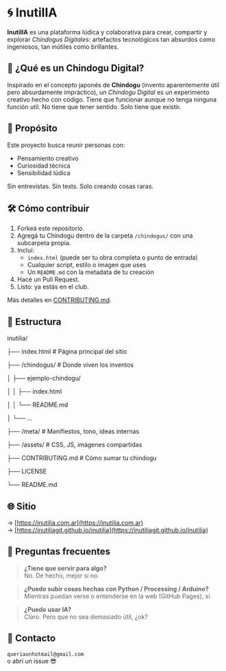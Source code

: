 # 🌀 InutilIA

**InutilIA** es una plataforma lúdica y colaborativa para crear, compartir y explorar *Chindogus Digitales*: artefactos tecnológicos tan absurdos como ingeniosos, tan inútiles como brillantes.

## 🤖 ¿Qué es un Chindogu Digital?

Inspirado en el concepto japonés de **Chindogu** (invento aparentemente útil pero absurdamente impráctico), un *Chindogu Digital* es un experimento creativo hecho con código. Tiene que funcionar aunque no tenga ninguna función util. No tiene que tener sentido. Solo tiene que existir.

## 🎯 Propósito

Este proyecto busca reunir personas con:

- Pensamiento creativo
- Curiosidad técnica
- Sensibilidad lúdica

Sin entrevistas. Sin tests. Solo creando cosas raras.

## 🛠️ Cómo contribuir

1. Forkeá este repositorio.
2. Agregá tu Chindogu dentro de la carpeta `/chindogus/` con una subcarpeta propia.
3. Incluí:
   - `index.html` (puede ser tu obra completa o punto de entrada)
   - Cualquier script, estilo o imagen que uses
   - Un `README.md` con la metadata de tu creación
4. Hacé un Pull Request.
5. Listo: ya estás en el club.

Más detalles en [CONTRIBUTING.md](CONTRIBUTING.md).

## 📁 Estructura

inutilia/

├── index.html # Página principal del sitio

├── /chindogus/ # Donde viven los inventos

│ ├── ejemplo-chindogu/

│ │ ├── index.html

│ │ └── README.md

│ └── ...

├── /meta/ # Manifiestos, tono, ideas internas

├── /assets/ # CSS, JS, imágenes compartidas

├── CONTRIBUTING.md # Cómo sumar tu chindogu

├── LICENSE

└── README.md

## 🌐 Sitio

→ [https://inutilia.com.ar](https://inutilia.com.ar)  
→ [https://inutiliagit.github.io/inutilia](https://inutiliagit.github.io/inutilia)

## 🧠 Preguntas frecuentes

> **¿Tiene que servir para algo?**  
> No. De hecho, mejor si no.

> **¿Puedo subir cosas hechas con Python / Processing / Arduino?**  
> Mientras puedan verse o entenderse en la web (GitHub Pages), sí.

> **¿Puedo usar IA?**  
> Claro. Pero que no sea demasiado útil, ¿ok?

## 💌 Contacto

`queriaunhotmail@gmail.com`  
o abrí un issue 😎
